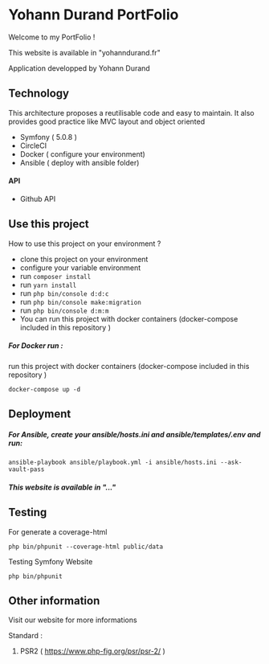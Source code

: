 # Yohann Durand PortFolio

Welcome to my PortFolio !

This website is available in "yohanndurand.fr"

Application developped by Yohann Durand

## Technology 

This architecture proposes a reutilisable code and easy to maintain. It also provides good practice like MVC layout and object oriented

- Symfony ( 5.0.8 )
- CircleCI
- Docker ( configure your environment)
- Ansible ( deploy with ansible folder)

#### API 

- Github API 

## Use this project 
How to use this project on your environment ? 

-  clone this project on your environment 
-  configure your variable environment
-  run `composer install`
-  run `yarn install`
-  run `php bin/console d:d:c`
-  run `php bin/console make:migration`
-  run `php bin/console d:m:m`
-  You can run this project with docker containers (docker-compose included in this repository )


##### For Docker run :
run this project with docker containers (docker-compose included in this repository )
```
docker-compose up -d
```
## Deployment

##### For Ansible, create your ansible/hosts.ini and ansible/templates/.env and run:
```
ansible-playbook ansible/playbook.yml -i ansible/hosts.ini --ask-vault-pass
```

##### This website is available in "..." 

## Testing 
For generate a coverage-html
```
php bin/phpunit --coverage-html public/data 
```
Testing Symfony Website
```
php bin/phpunit
```

## Other information 
Visit our website for more informations

Standard :
1. PSR2 ( https://www.php-fig.org/psr/psr-2/ )

